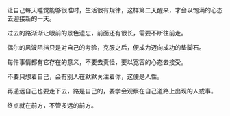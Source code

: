 让自己每天睡觉能够很准时，生活很有规律，这样第二天醒来，才会以饱满的心态去迎接新的一天。

 

过去的路渐渐让眼前的景色遗忘，前面还有很长，需要不断往前走。

 

偶尔的风波阻挡只是对自己的考验，克服之后，便成为迈向成功的垫脚石。

 

每件事情都有它存在的意义，不要去责怪，要以宽容的心态去接受。

 

不要只想着自己，会有别人在默默关注着你，这便是人性。

 

再遥远自己也要走下去，路是自己的，要学会观察在自己道路上出现的人或事。

 

终点就在前方，不管多远的前方。